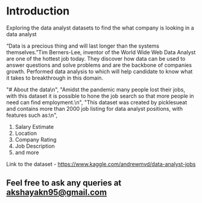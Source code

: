 # Introduction 
Exploring the data analyst datasets to find the what company is looking in a data analyst


“Data is a precious thing and will last longer than the systems themselves.”Tim Berners-Lee, inventor of the World Wide Web
Data Analyst are one of the hottest job today. They discover how data can be used to answer questions and solve problems and are the backbone of companies growth.
Performed data analysis to which will help candidate to know what it takes to breakthrough in this domain.

"# About the data\n",
"Amidst the pandemic many people lost their jobs, with this dataset it is possible to hone the job search so that more people in need can find employment.\n",
"This dataset was created by picklesueat and contains more than 2000 job listing for data analyst positions, with features such as:\n",

1. Salary Estimate
2. Location
3. Company Rating
4. Job Description
5. and more


Link to the dataset - https://www.kaggle.com/andrewmvd/data-analyst-jobs

## Feel free to ask any queries at akshayakn95@gmail.com
